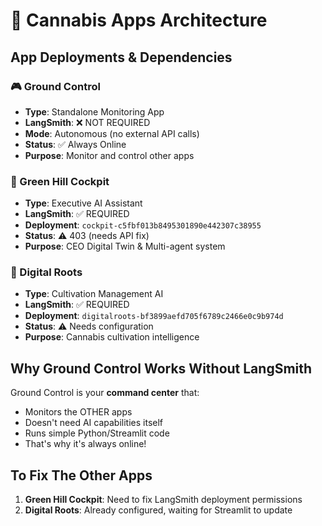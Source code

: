 # 🌿 Cannabis Apps Architecture

## App Deployments & Dependencies

### 🎮 Ground Control
- **Type**: Standalone Monitoring App
- **LangSmith**: ❌ NOT REQUIRED
- **Mode**: Autonomous (no external API calls)
- **Status**: ✅ Always Online
- **Purpose**: Monitor and control other apps

### 🌿 Green Hill Cockpit  
- **Type**: Executive AI Assistant
- **LangSmith**: ✅ REQUIRED
- **Deployment**: `cockpit-c5fbf013b8495301890e442307c38955`
- **Status**: ⚠️ 403 (needs API fix)
- **Purpose**: CEO Digital Twin & Multi-agent system

### 🌱 Digital Roots
- **Type**: Cultivation Management AI
- **LangSmith**: ✅ REQUIRED  
- **Deployment**: `digitalroots-bf3899aefd705f6789c2466e0c9b974d`
- **Status**: ⚠️ Needs configuration
- **Purpose**: Cannabis cultivation intelligence

## Why Ground Control Works Without LangSmith

Ground Control is your **command center** that:
- Monitors the OTHER apps
- Doesn't need AI capabilities itself
- Runs simple Python/Streamlit code
- That's why it's always online!

## To Fix The Other Apps

1. **Green Hill Cockpit**: Need to fix LangSmith deployment permissions
2. **Digital Roots**: Already configured, waiting for Streamlit to update

